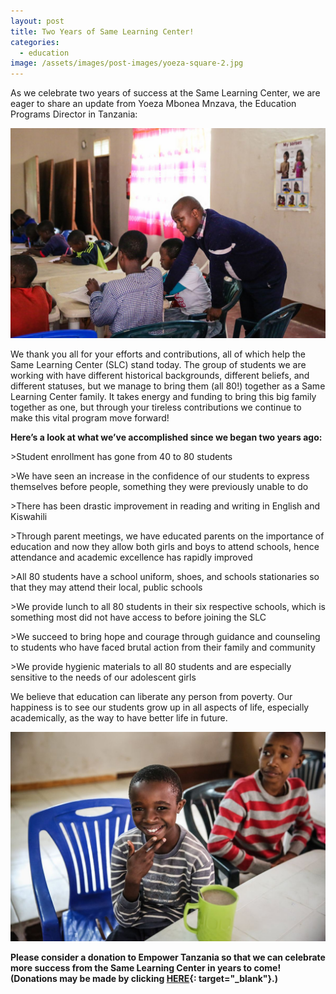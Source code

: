 ```yaml
---
layout: post
title: Two Years of Same Learning Center!
categories:
  - education
image: /assets/images/post-images/yoeza-square-2.jpg
---
```


As we celebrate two years of success at the Same Learning Center, we are eager to share an update from Yoeza Mbonea Mnzava, the Education Programs Director in Tanzania:

![](/uploads/yoeza-teaching.jpg)

We thank you all for your efforts and contributions, all of which help the Same Learning Center (SLC) stand today. The group of students we are working with have different historical backgrounds, different beliefs, and different statuses, but we manage to bring them (all 80\!) together as a Same Learning Center family. It takes energy and funding to bring this big family together as one, but through your tireless contributions we continue to make this vital program move forward\!&nbsp;

**Here’s a look at what we’ve accomplished since we began two years ago:**

&gt;Student enrollment has gone from 40 to 80 students

&gt;We have seen an increase in the confidence of our students to express themselves before people, something they were previously unable to do

&gt;There has been drastic improvement in reading and writing in English and Kiswahili

&gt;Through parent meetings, we have educated parents on the importance of education and now they allow both girls and boys to attend schools, hence attendance and academic excellence has rapidly improved

&gt;All 80 students have a school uniform, shoes, and schools stationaries so that they may attend their local, public schools

&gt;We provide lunch to all 80 students in their six respective schools, which is something most did not have access to before joining the SLC

&gt;We succeed to bring hope and courage through guidance and counseling to students who have faced brutal action from their family and community&nbsp;

&gt;We provide hygienic materials to all 80 students and are especially sensitive to the needs of our adolescent girls

We believe that education can liberate any person from poverty. Our happiness is to see our students grow up in all aspects of life, especially academically, as the way to have better life in future.

![](/uploads/student-at-slc.jpg)

**Please consider a donation to Empower Tanzania so that we can celebrate more success from the Same Learning Center in years to come\! (Donations may be made by clicking [HERE](https://empowertz.org/donate/){: target="_blank"}.)**